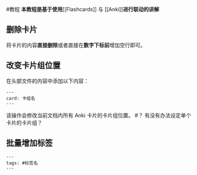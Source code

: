 #教程 
**本教程是基于使用**[[Flashcards]] 与 [[Anki]]**进行联动的讲解**

## 删除卡片
将卡片的内容**直接删除**或者直接在**数字下标前**增加空行即可。

## 改变卡片组位置
在头部文件的内容中添加以下内容：
```
---
card: 卡组名
---
```
该操作会修改当前文档内所有 Anki 卡片的卡片组位置。
#？ 有没有办法设定单个卡片的卡片组？

## 批量增加标签
```
---
tags: #标签名
---
```